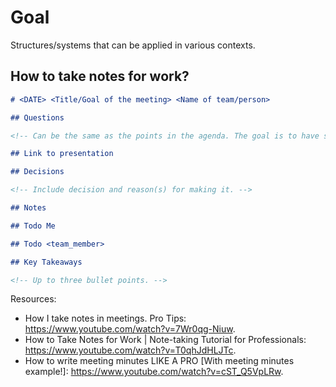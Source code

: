 # Goal

Structures/systems that can be applied in various contexts.

## How to take notes for work?

```markdown
# <DATE> <Title/Goal of the meeting> <Name of team/person>

## Questions

<!-- Can be the same as the points in the agenda. The goal is to have something present here before the start of the meeting. -->

## Link to presentation

## Decisions

<!-- Include decision and reason(s) for making it. -->

## Notes

## Todo Me

## Todo <team_member>

## Key Takeaways

<!-- Up to three bullet points. -->
```

Resources:

- How I take notes in meetings. Pro Tips: <https://www.youtube.com/watch?v=7Wr0qg-Niuw>.
- How to Take Notes for Work | Note-taking Tutorial for Professionals: <https://www.youtube.com/watch?v=T0qhJdHLJTc>.
- How to write meeting minutes LIKE A PRO [With meeting minutes example!]: <https://www.youtube.com/watch?v=cST_Q5VpLRw>.
